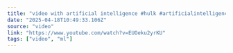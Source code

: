 ```yaml
---
title: "video with artificial intelligence #hulk #artificialintelligence #shorts #viralshorts #lion"
date: "2025-04-18T10:49:33.106Z"
source: "video"
link: "https://www.youtube.com/watch?v=EUOeku2yrKU"
tags: ["video", "ml"]
---
```



